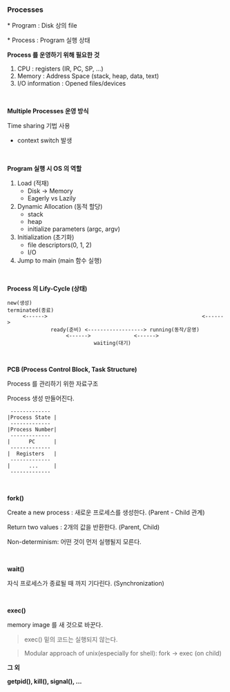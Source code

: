 ### Processes

\* Program : Disk 상의 file

\* Process : Program 실행 상태

**Process 를 운영하기 위해 필요한 것**
1. CPU : registers (IR, PC, SP, ...)
2. Memory : Address Space (stack, heap, data, text)
3. I/O information : Opened files/devices

<br>

**Multiple Processes 운영 방식**

Time sharing 기법 사용

- context switch 발생

<br>

**Program 실행 시 OS 의 역할**

1. Load (적재)
   - Disk -> Memory
   - Eagerly vs Lazily
2. Dynamic Allocation (동적 할당)
   - stack 
   - heap
   - initialize parameters (argc, argv)
3. Initialization (초기화)
   - file descriptors(0, 1, 2)
   - I/O
4. Jump to main (main 함수 실행)

<br>

**Process 의 Lify-Cycle (상태)**

```
new(생성)                                                              terminated(종료)
     <------>                                                  <------>
              ready(준비) <------------------> running(동작/운영)
                   <------>              <------>
                            waiting(대기)
```

<br>

**PCB (Process Control Block, Task Structure)**

Process 를 관리하기 위한 자료구조

Process 생성 만들어진다.

```
 -------------
|Process State |
 -------------
|Process Number|
 -------------
|      PC      |
 -------------
|  Registers   |
 -------------
|      ...     |
 -------------
```

<br>

**fork()**

Create a new process : 새로운 프로세스를 생성한다. (Parent - Child 관계)

Return two values : 2개의 값을 반환한다. (Parent, Child)

Non-determinism: 어떤 것이 먼저 실행될지 모른다.

<br>

**wait()**

자식 프로세스가 종료될 때 까지 기다린다. (Synchronization)

<br>

**exec()**

memory image 를 새 것으로 바꾼다.

> exec() 밑의 코드는 실행되지 않는다.

> Modular approach of unix(especially for shell): fork -> exec (on child)

**그 외**

**getpid(), kill(), signal(), ...**
